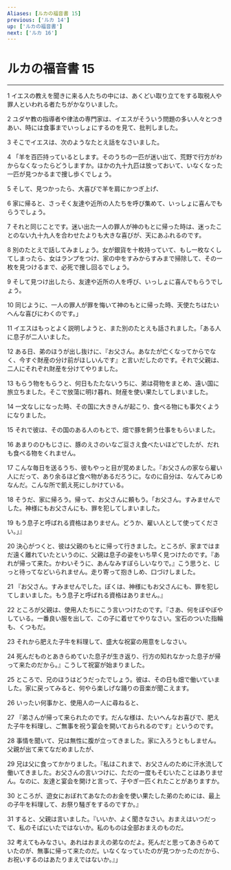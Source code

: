 ```yaml
---
Aliases: [ルカの福音書 15]
previous: ['ルカ 14']
up: ['ルカの福音書']
next: ['ルカ 16']
---
```

# ルカの福音書 15

***




1 
イエスの教えを聞きに来る人たちの中には、あくどい取り立てをする取税人や罪人といわれる者たちがかなりいました。 



2 
ユダヤ教の指導者や律法の専門家は、イエスがそういう問題の多い人々とつきあい、時には食事までいっしょにするのを見て、批判しました。 



3 
そこでイエスは、次のようなたとえ話をなさいました。 



4 
「羊を百匹持っているとします。そのうちの一匹が迷い出て、荒野で行方がわからなくなったらどうしますか。ほかの九十九匹は放っておいて、いなくなった一匹が見つかるまで捜し歩くでしょう。 



5 
そして、見つかったら、大喜びで羊を肩にかつぎ上げ、 



6 
家に帰ると、さっそく友達や近所の人たちを呼び集めて、いっしょに喜んでもらうでしょう。 



7 
それと同じことです。迷い出た一人の罪人が神のもとに帰った時は、迷ったことのない九十九人を合わせたよりも大きな喜びが、天にあふれるのです。 



8 
別のたとえで話してみましょう。女が銀貨を十枚持っていて、もし一枚なくしてしまったら、女はランプをつけ、家の中をすみからすみまで掃除して、その一枚を見つけるまで、必死で捜し回るでしょう。 



9 
そして見つけ出したら、友達や近所の人を呼び、いっしょに喜んでもらうでしょう。 



10 
同じように、一人の罪人が罪を悔いて神のもとに帰った時、天使たちはたいへんな喜びにわくのです。」 



11 
イエスはもっとよく説明しようと、また別のたとえも話されました。「ある人に息子が二人いました。 



12 
ある日、弟のほうが出し抜けに、『お父さん。あなたが亡くなってからでなく、今すぐ財産の分け前がほしいんです』と言いだしたのです。それで父親は、二人にそれぞれ財産を分けてやりました。 



13 
もらう物をもらうと、何日もたたないうちに、弟は荷物をまとめ、遠い国に旅立ちました。そこで放蕩に明け暮れ、財産を使い果たしてしまいました。 



14 
一文なしになった時、その国に大ききんが起こり、食べる物にも事欠くようになりました。 



15 
それで彼は、その国のある人のもとで、畑で豚を飼う仕事をもらいました。 



16 
あまりのひもじさに、豚のえさのいなご豆さえ食べたいほどでしたが、だれも食べる物をくれません。 



17 
こんな毎日を送るうち、彼もやっと目が覚めました。『お父さんの家なら雇い人にだって、あり余るほど食べ物があるだろうに。なのに自分は、なんてみじめなんだ。こんな所で飢え死にしかけている。 



18 
そうだ、家に帰ろう。帰って、お父さんに頼もう。「お父さん。すみませんでした。神様にもお父さんにも、罪を犯してしまいました。 



19 
もう息子と呼ばれる資格はありません。どうか、雇い人として使ってください。」』 



20 
決心がつくと、彼は父親のもとに帰って行きました。ところが、家まではまだ遠く離れていたというのに、父親は息子の姿をいち早く見つけたのです。『あれが帰って来た。かわいそうに、あんなみすぼらしいなりで。』こう思うと、じっと待ってなどいられません。走り寄って抱きしめ、口づけしました。 



21 
『お父さん。すみませんでした。ぼくは、神様にもお父さんにも、罪を犯してしまいました。もう息子と呼ばれる資格はありません。』 



22 
ところが父親は、使用人たちにこう言いつけたのです。『さあ、何をぼやぼやしている。一番良い服を出して、この子に着せてやりなさい。宝石のついた指輪も、くつもだ。 



23 
それから肥えた子牛を料理して、盛大な祝宴の用意をしなさい。 



24 
死んだものとあきらめていた息子が生き返り、行方の知れなかった息子が帰って来たのだから。』こうして祝宴が始まりました。 



25 
ところで、兄のほうはどうだったでしょう。彼は、その日も畑で働いていました。家に戻ってみると、何やら楽しげな踊りの音楽が聞こえます。 



26 
いったい何事かと、使用人の一人に尋ねると、 



27 
『弟さんが帰って来られたのです。だんな様は、たいへんなお喜びで、肥えた子牛を料理し、ご無事を祝う宴会を開いておられるのです』というのです。 



28 
事情を聞いて、兄は無性に腹が立ってきました。家に入ろうともしません。父親が出て来てなだめましたが、 



29 
兄は父に食ってかかりました。『私はこれまで、お父さんのために汗水流して働いてきました。お父さんの言いつけに、ただの一度もそむいたことはありません。なのに、友達と宴会を開けと言って、子やぎ一匹くれたことがありますか。 



30 
ところが、遊女におぼれてあなたのお金を使い果たした弟のためには、最上の子牛を料理して、お祭り騒ぎをするのですか。』 



31 
すると、父親は言いました。『いいか、よく聞きなさい。おまえはいつだって、私のそばにいたではないか。私のものは全部おまえのものだ。 



32 
考えてもみなさい。あれはおまえの弟なのだよ。死んだと思ってあきらめていたのが、無事に帰って来たのだ。いなくなっていたのが見つかったのだから、お祝いするのはあたりまえではないか。』」
